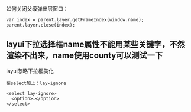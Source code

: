 如何关闭父级弹出层窗口：
```
var index = parent.layer.getFrameIndex(window.name);  
parent.layer.close(index); 
```
## layui下拉选择框name属性不能用某些关键字，不然渲染不出来，name使用county可以测试一下

layui忽略下拉框美化
```
在select加上：lay-ignore

<select lay-ignore>
  <option>…</option>
</select>
```
